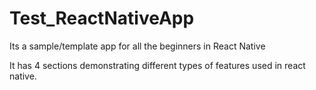 # Test_ReactNativeApp
Its a sample/template app for all the beginners in React Native

It has 4 sections demonstrating different types of features used in react native.

